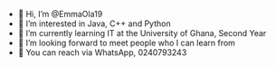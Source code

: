- 👋 Hi, I’m @EmmaOla19
- 👀 I’m interested in Java, C++ and Python
- 🌱 I’m currently learning IT at the University of Ghana, Second Year 
- 💞️ I’m looking forward to meet people who I can learn from
- 📱 You can reach via WhatsApp, 0240793243

<!---
EmmaOla19/EmmaOla19 is a ✨ special ✨ repository because its `README.md` (this file) appears on your GitHub profile.
You can click the Preview link to take a look at your changes.
--->
